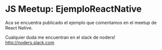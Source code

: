 # JS Meetup: EjemploReactNative

Aca se encuentra publicado el ejemplo que comentamos en el meetup de React Native.

Cualquier duda me encuentran en el slack de noders!
http://noders.slack.com
